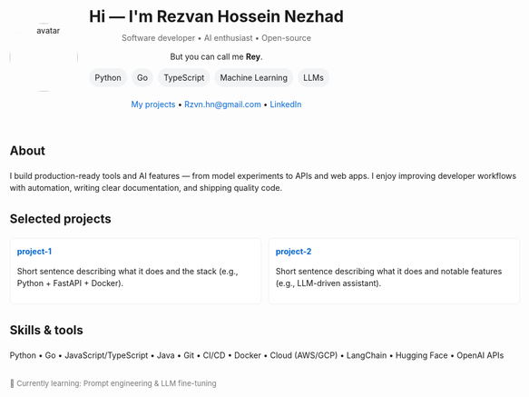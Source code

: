 <head>
  <meta charset="utf-8" />
  <meta name="viewport" content="width=device-width,initial-scale=1" />
  <title> Rezvan Hossein Nezhad — Software Developer </title>
  <style>
    body { font-family: Inter, system-ui, Arial; max-width: 900px; margin: 40px auto; line-height:1.5; padding: 0 20px; }
    .avatar { width:120px; height:120px; border-radius:999px; object-fit:cover; }
    header { display:flex; gap:20px; align-items:center; }
    h1 { margin:0 0 6px 0; font-size:28px; }
    .tag { color:#666; margin-bottom:12px; }
    .chips { display:flex; flex-wrap:wrap; gap:8px; margin:10px 0 20px; }
    .chip { background:#f1f3f5; padding:6px 10px; border-radius:999px; font-size:14px; }
    .projects { display:grid; grid-template-columns:repeat(auto-fit, minmax(240px,1fr)); gap:12px; margin-top:12px; }
    .card { border:1px solid #eee; padding:12px; border-radius:8px; background:#fff; }
    footer { color:#777; font-size:13px; margin-top:30px; }
    a { color:#0366d6; text-decoration:none; }
  </style>
</head>
<body>
  <header>
    <img class="avatar" src="https://avatars.githubusercontent.com/YOUR_GITHUB_USERNAME" alt="avatar">
    <div>
      <h1>Hi — I'm Rezvan Hossein Nezhad</h1>
      <div class="tag">Software developer • AI enthusiast • Open-source</div>
      <div>But you can call me <strong>Rey</strong>.</div>
      <div class="chips">
        <span class="chip">Python</span>
        <span class="chip">Go</span>
        <span class="chip">TypeScript</span>
        <span class="chip">Machine Learning</span>
        <span class="chip">LLMs</span>
      </div>
      <div>
        <a href="https://github.com/YOUR_GITHUB_USERNAME?tab=repositories">My projects</a> •
        <a href="mailto:you@example.com">Rzvn.hn@gmail.com</a> •
        <a href="https://linkedin.com/in/YOUR_PROFILE">LinkedIn</a>
      </div>
    </div>
  </header>

  <section>
    <h2>About</h2>
    <p>
      I build production-ready tools and AI features — from model experiments to APIs and web apps.
      I enjoy improving developer workflows with automation, writing clear documentation, and shipping quality code.
    </p>
  </section>

  <section>
    <h2>Selected projects</h2>
    <div class="projects">
      <div class="card">
        <strong><a href="https://github.com/YOUR_GITHUB_USERNAME/project-1">project-1</a></strong>
        <p>Short sentence describing what it does and the stack (e.g., Python + FastAPI + Docker).</p>
      </div>
      <div class="card">
        <strong><a href="https://github.com/YOUR_GITHUB_USERNAME/project-2">project-2</a></strong>
        <p>Short sentence describing what it does and notable features (e.g., LLM-driven assistant).</p>
      </div>
      <!-- add more cards as needed -->
    </div>
  </section>

  <section>
    <h2>Skills & tools</h2>
    <p>Python • Go • JavaScript/TypeScript • Java • Git • CI/CD • Docker • Cloud (AWS/GCP) • LangChain • Hugging Face • OpenAI APIs</p>
  </section>


  <footer>
    <div>🔭 Currently learning: Prompt engineering & LLM fine-tuning</div>
  </footer>
</body>
</html>
